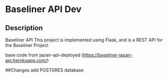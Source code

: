 # Baseliner API Dev

## Description
Baseliner API
This project is implemented using Flask, and is a REST API for the Baseliner Project

base code from japan-api-deployed (https://baseliner-japan-api.herokuapp.com/)

##Changes
add POSTGRES database
